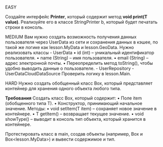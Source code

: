 EASY

Создайте интерфейс **Printer<T>**, который содержит метод **void print(T value)**.
Реализуйте его в классе StringPrinter b, который будет печатать строки в консоль.

MEDIUM
Вам нужно создать возможность получения данных пользователя через UserData из сети и сохранения данных в кэшее, 
по такой же логике как lesson.MyData и lesson.GeoData.
Нужно реализовать классы 
    - UserData
        •	id (int) – уникальный идентификатор пользователя.
        •	name (String) – имя пользователя.
        •	email (String) – адрес электронной почты.
        •	Переопределить метод toString(), чтобы удобно выводить данные о пользователе.
    - UserRepository
    - UserDataCloudDataSource
Проверить логику в lesson.Main. 

HARD
Нужно создать обобщенный класс Box<T>, который представляет контейнер для хранения одного объекта любого типа.

**Требования**
Создать класс Box<T>, который содержит:
•	Поле item (обобщенного типа T).
•	Конструктор, принимающий начальное значение.
Методы:
•	void setItem(T item) – сохраняет новое значение в контейнере.
•	T getItem() – возвращает текущее значение.
•	void showType() – выводит в консоль тип объекта, который хранится в контейнере. 

Протестировать класс в main, создав объекты (например, Box<String> и Box<lesson.MyData>) и вывести содержимое и тип.